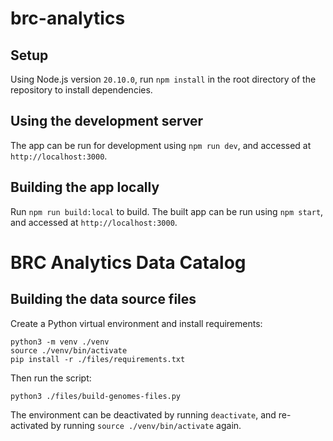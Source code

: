 # brc-analytics

## Setup

Using Node.js version `20.10.0`, run `npm install` in the root directory of the repository to install dependencies.

## Using the development server

The app can be run for development using `npm run dev`, and accessed at `http://localhost:3000`.

## Building the app locally

Run `npm run build:local` to build. The built app can be run using `npm start`, and accessed at `http://localhost:3000`.

# BRC Analytics Data Catalog

## Building the data source files

Create a Python virtual environment and install requirements:

```shell
python3 -m venv ./venv
source ./venv/bin/activate
pip install -r ./files/requirements.txt
```

Then run the script:

```shell
python3 ./files/build-genomes-files.py
```

The environment can be deactivated by running `deactivate`, and re-activated by running `source ./venv/bin/activate`
again.
